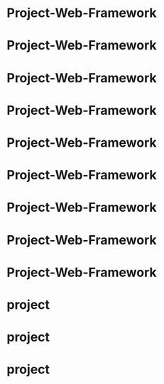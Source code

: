 # Project-Web-Framework
# Project-Web-Framework
# Project-Web-Framework
# Project-Web-Framework
# Project-Web-Framework
# Project-Web-Framework
# Project-Web-Framework
# Project-Web-Framework
# Project-Web-Framework
# project
# project
# project
